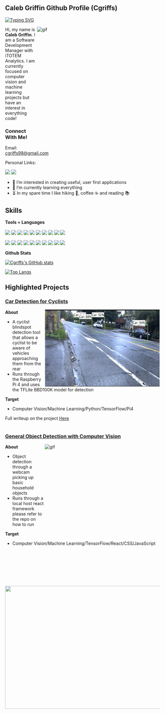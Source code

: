 <!--TITLE + INTRO---------------------------------------------------------------------------------------------------------------------------------------->

## Caleb Griffin Github Profile (Cgriffs)

[![Typing SVG](https://readme-typing-svg.herokuapp.com?size=24&color=F79762&width=600&height=35&lines=Welcome+to+Cgriffs+Github+Page!;Software+Development+and+Research!;Any+questions%3F+%3E%3E%3E+cgriffs98%40gmail.com)](https://github.com/cgriffs)

<img align="right" alt="gif" src="https://github.com/cgriffs/image_icons/blob/main/codewithcgriffs.gif" width="400" height="400">

  Hi, my name is <strong>Caleb Griffin</strong>. I am a Software Development Manager with iTOTEM Analytics. I am currently focused on computer vision and machine learning projects but have an interest in everything code!

<!--SOCIAL LINKS + INTERESTS----------------------------------------------------------------------------------------------------------------------------->

### Connect With Me!
Email: cgriffs98@gmail.com

Personal Links:
  
[![][linkedInIcon]](https://www.linkedin.com/in/cgriffs/)
[![][githubIcon]](https://github.com/cgriffs)
  
[linkedInIcon]: https://github.com/cgriffs/image_icons/blob/main/IconFolder/socialsicons/icons8-linkedin-50.png
[gmailIcon]: https://github.com/cgriffs/image_icons/blob/main/IconFolder/socialsicons/icons8-gmail-50.png
[websiteIcon]: https://github.com/cgriffs/image_icons/blob/main/IconFolder/socialsicons/icons8-website-50.png
[githubIcon]: https://github.com/cgriffs/image_icons/blob/main/IconFolder/socialsicons/icons8-github-50.png


- 👀 I’m interested in creating useful, user first applications 
- 🌱 I’m currently learning everything
- ⏳ In my spare time I like hiking 🥾, coffee ☕️ and reading 📚

<!--SKILLS + STATS--------------------------------------------------------------------------------------------------------------------------------------->

## Skills
**Tools + Languages**
<br/><br/>
[![][pythonIcon]](https://github.com/cgriffs)
[![][CplusplusIcon]](https://github.com/cgriffs)
[![][CIcon]](https://github.com/cgriffs)
[![][javaIcon]](https://github.com/cgriffs)
[![][javascriptIcon]](https://github.com/cgriffs)
[![][arduinoIcon]](https://github.com/cgriffs)
[![][vsIcon]](https://github.com/cgriffs)
[![][rasPiIcon]](https://github.com/cgriffs)
[![][sqlIcon]](https://github.com/cgriffs)
[![][RIcon]](https://github.com/cgriffs)
  
[![][excelIcon]](https://github.com/cgriffs)
[![][wordpressIcon]](https://github.com/cgriffs)
[![][reactIcon]](https://github.com/cgriffs)
[![][htmlIcon]](https://github.com/cgriffs)
[![][cssIcon]](https://github.com/cgriffs)
[![][TFIcon]](https://github.com/cgriffs)
[![][KerasIcon]](https://github.com/cgriffs)
[![][JupyterIcon]](https://github.com/cgriffs)
[![][InVisionIcon]](https://github.com/cgriffs)
[![][GitIcon]](https://github.com/cgriffs)


[pythonIcon]: https://github.com/cgriffs/image_icons/blob/main/IconFolder/codeicons/icons8-python-50.png
[CplusplusIcon]: https://github.com/cgriffs/image_icons/blob/main/IconFolder/codeicons/icons8-c%2B%2B-48.png
[CIcon]: https://github.com/cgriffs/image_icons/blob/main/IconFolder/codeicons/icons8-circled-c-50.png
[javaIcon]: https://github.com/cgriffs/image_icons/blob/main/IconFolder/codeicons/icons8-java-50.png
[javascriptIcon]: https://github.com/cgriffs/image_icons/blob/main/IconFolder/codeicons/icons8-javascript-50.png
[arduinoIcon]: https://github.com/cgriffs/image_icons/blob/main/IconFolder/codeicons/icons8-arduino-50.png
[vsIcon]: https://github.com/cgriffs/image_icons/blob/main/IconFolder/codeicons/icons8-visual-studio-50.png
[rasPiIcon]: https://github.com/cgriffs/image_icons/blob/main/IconFolder/codeicons/icons8-raspberry-pi-new-50.png
[sqlIcon]: https://github.com/cgriffs/image_icons/blob/main/IconFolder/codeicons/icons8-sql-50.png
[RIcon]: https://github.com/cgriffs/image_icons/blob/main/IconFolder/codeicons/icons8-r-50.png
[excelIcon]: https://github.com/cgriffs/image_icons/blob/main/IconFolder/codeicons/icons8-microsoft-excel-48.png
[wordpressIcon]: https://github.com/cgriffs/image_icons/blob/main/IconFolder/codeicons/icons8-wordpress-50.png
[reactIcon]: https://github.com/cgriffs/image_icons/blob/main/IconFolder/codeicons/icons8-react-50.png
[htmlIcon]: https://github.com/cgriffs/image_icons/blob/main/IconFolder/codeicons/icons8-html-5-48.png
[cssIcon]: https://github.com/cgriffs/image_icons/blob/main/IconFolder/codeicons/icons8-css3-50.png
[TFIcon]: https://github.com/cgriffs/image_icons/blob/main/IconFolder/codeicons/icons8-tensorflow-50.png
[KerasIcon]: https://github.com/cgriffs/image_icons/blob/main/IconFolder/codeicons/icons8-keras-50.png
[JupyterIcon]: https://github.com/cgriffs/image_icons/blob/main/IconFolder/codeicons/icons8-jupyter-50.png
[InVisionIcon]: https://github.com/cgriffs/image_icons/blob/main/IconFolder/codeicons/icons8-invision-is-the-digital-product-design-platform-50.png
[GitIcon]: https://github.com/cgriffs/image_icons/blob/main/IconFolder/codeicons/icons8-git-50.png
  
**Github Stats**

[![Cgriffs's GitHub stats](https://github-readme-stats-eight-theta.vercel.app/api?username=cgriffs&theme=calm&show_icons=true&hide=prs,contribs)](https://github.com/cgriffs)
  
[![Top Langs](https://github-readme-stats-eight-theta.vercel.app/api/top-langs/?username=cgriffs&layout=compact&theme=calm&show_icons=true)](https://github.com/cgriffs)

<!--PROJECTS--------------------------------------------------------------------------------------------------------------------------------------------->

## Highlighted Projects
### [Car Detection for Cyclists](https://github.com/cgriffs/CV_Car_Detection_RaspPi4)
<p>
  <img align="right" alt="gif" src="https://github.com/cgriffs/CV_Car_Detection_RaspPi4/blob/master/CV_car_detection.gif" width="375" height="250"/>
<p>
  
**About**  
- A cyclist blindspot detection tool that allows a cyclist to be aware of vehicles approaching them from the rear
- Runs through the Raspberry Pi 4 and uses the TFLite BBD100K model for detection

**Target** 
- Computer Vision/Machine Learning/Python/TensorFlow/Pi4
  
Full writeup on the project [Here](https://github.com/cgriffs/CV_Car_Detection_RaspPi4/blob/master/CyclistSupportToolML.pdf)
<br/><br/>  

### [General Object Detection with Computer Vision](https://github.com/cgriffs/Basic_CV_Object_Detection_React)
<p>
  <img align="right" alt="gif" src="https://github.com/cgriffs/Basic_CV_Object_Detection_React/blob/master/CVBasicObjectDetections.gif" width="375" height="280"/>
<p>
  
**About**  
- Object detection through a webcam picking up basic household objects
- Runs through a local host react framework please refer to the repo on how to run

**Target** 
- Computer Vision/Machine Learning/TensorFlow/React/CSS/JavaScript

<br/><br/>
<br/><br/>
<br/><br/>

<!--END BANNER------------------------------------------------------------------------------------------------------------------------------------------->

<p align="center">
  <img src="https://github.com/cgriffs/image_icons/blob/main/bottom_stars.gif" width="800" height="400" />
</p>


<!---
Note that all Icons used were from Icon8 
<a target="_blank" href="https://icons8.com/icon/0tuwKqWwti2E/c">C</a> icon by <a target="_blank" href="https://icons8.com">Icons8</a>
--->
